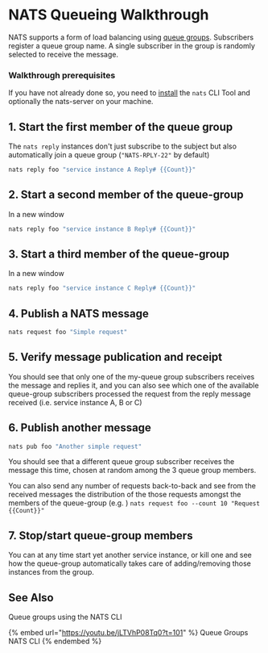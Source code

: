 # NATS Queueing Walkthrough

NATS supports a form of load balancing using [queue groups](queue.md). Subscribers register a queue group name. A single subscriber in the group is randomly selected to receive the message.

### Walkthrough prerequisites

If you have not already done so, you need to [install](/nats-concepts/what-is-nats/walkthrough_setup.md) the `nats` CLI Tool and optionally the nats-server on your machine.

## 1. Start the first member of the queue group

The `nats reply` instances don't just subscribe to the subject but also automatically join a queue group (`"NATS-RPLY-22"` by default)

```bash
nats reply foo "service instance A Reply# {{Count}}"
```

## 2. Start a second member of the queue-group

In a new window

```bash
nats reply foo "service instance B Reply# {{Count}}"
```

## 3. Start a third member of the queue-group

In a new window

```bash
nats reply foo "service instance C Reply# {{Count}}"
```

## 4. Publish a NATS message

```bash
nats request foo "Simple request"
```

## 5. Verify message publication and receipt

You should see that only one of the my-queue group subscribers receives the message and replies it, and you can also see which one of the available queue-group subscribers processed the request from the reply message received (i.e. service instance A, B or C)

## 6. Publish another message

```bash
nats pub foo "Another simple request"
```

You should see that a different queue group subscriber receives the message this time, chosen at random among the 3 queue group members.

You can also send any number of requests back-to-back and see from the received messages the distribution of the those requests amongst the members of the queue-group (e.g. ) `nats request foo --count 10 "Request {{Count}}"`

## 7. Stop/start queue-group members

You can at any time start yet another service instance, or kill one and see how the queue-group automatically takes care of adding/removing those instances from the group.


## See Also

Queue groups using the NATS CLI

{% embed url="https://youtu.be/jLTVhP08Tq0?t=101" %}
Queue Groups NATS CLI
{% endembed %}
